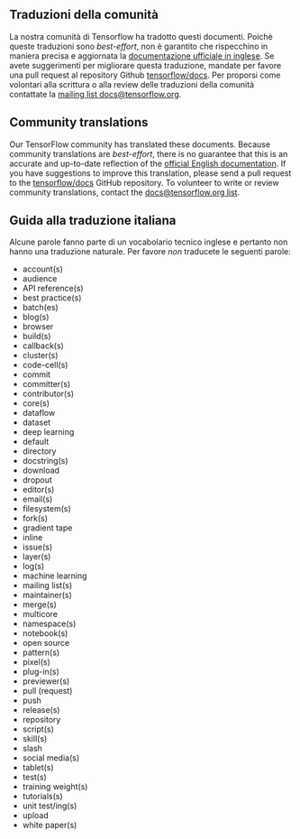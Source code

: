## Traduzioni della comunità

La nostra comunità di Tensorflow ha tradotto questi documenti. Poichè queste traduzioni sono *best-effort*, non è garantito che rispecchino in maniera precisa e aggiornata la [documentazione ufficiale in inglese](https://www.tensorflow.org/?hl=en). 
Se avete suggerimenti per migliorare questa traduzione, mandate per favore una pull request al repository Github [tensorflow/docs](https://github.com/tensorflow/docs). 
Per proporsi come volontari alla scrittura o alla review delle traduzioni della comunità contattate la 
[mailing list docs@tensorflow.org](https://groups.google.com/a/tensorflow.org/forum/#!forum/docs).

## Community translations

Our TensorFlow community has translated these documents. Because community
translations are *best-effort*, there is no guarantee that this is an accurate
and up-to-date reflection of the
[official English documentation](https://www.tensorflow.org/?hl=en). 
If you have suggestions to improve this translation, please send a pull request 
to the [tensorflow/docs](https://github.com/tensorflow/docs) GitHub repository. 
To volunteer to write or review community translations, contact the
[docs@tensorflow.org list](https://groups.google.com/a/tensorflow.org/forum/#!forum/docs).

## Guida alla traduzione italiana

Alcune parole fanno parte di un vocabolario tecnico inglese e pertanto non hanno una traduzione naturale. Per favore *non* traducete le seguenti parole:

*   account(s)
*   audience
*   API reference(s)
*   best practice(s)
*   batch(es)
*   blog(s)
*   browser
*   build(s)
*   callback(s)
*   cluster(s)
*   code-cell(s)
*   commit
*   committer(s)
*   contributor(s)
*   core(s)
*   dataflow
*   dataset
*   deep learning
*   default
*   directory
*   docstring(s)
*   download
*   dropout
*   editor(s)
*   email(s)
*   filesystem(s)
*   fork(s)
*   gradient tape
*   inline
*   issue(s)
*   layer(s)
*   log(s)
*   machine learning
*   mailing list(s)
*   maintainer(s)
*   merge(s)
*   multicore
*   namespace(s)
*   notebook(s)
*   open source
*   pattern(s)
*   pixel(s)
*   plug-in(s)
*   previewer(s)
*   pull (request)
*   push
*   release(s)
*   repository
*   script(s)
*   skill(s)
*   slash
*   social media(s)
*   tablet(s)
*   test(s)
*   training weight(s)
*   tutorials(s)
*   unit test/ing(s)
*   upload
*   white paper(s)
